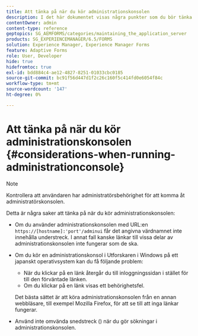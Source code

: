 ```yaml
---
title: Att tänka på när du kör administrationskonsolen
description: I det här dokumentet visas några punkter som du bör tänka på när du kör administrationskonsolen.
contentOwner: admin
content-type: reference
geptopics: SG_AEMFORMS/categories/maintaining_the_application_server
products: SG_EXPERIENCEMANAGER/6.5/FORMS
solution: Experience Manager, Experience Manager Forms
feature: Adaptive Forms
role: User, Developer
hide: true
hidefromtoc: true
exl-id: bdd884c4-ae12-4827-8251-01033cbc0185
source-git-commit: bc91f56d447d1f2c26c160f5c414fd0e6054f84c
workflow-type: tm+mt
source-wordcount: '147'
ht-degree: 0%

---
```


# Att tänka på när du kör administrationskonsolen {#considerations-when-running-administrationconsole}

>[!NOTE]
> 
> Kontrollera att användaren har administratörsbehörighet för att komma åt administratörskonsolen.

Detta är några saker att tänka på när du kör administrationskonsolen:

* Om du använder administrationskonsolen med URL:en `https://[hostname]:'port'/adminui` får det angivna värdnamnet inte innehålla understreck. I annat fall kanske länkar till vissa delar av administrationskonsolen inte fungerar som de ska.
* Om du kör en administrationskonsol i Utforskaren i Windows på ett japanskt operativsystem kan du få följande problem:

   * När du klickar på en länk återgår du till inloggningssidan i stället för till den förväntade länken.
   * Om du klickar på en länk visas ett behörighetsfel.

  Det bästa sättet är att köra administrationskonsolen från en annan webbläsare, till exempel Mozilla Firefox, för att se till att inga länkar fungerar.

* Använd inte omvända snedstreck () när du gör sökningar i administrationskonsolen.
